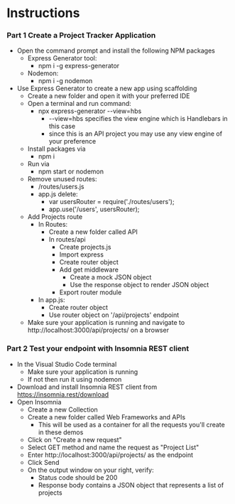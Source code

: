 # Instructions

### Part 1 Create a Project Tracker Application

- Open the command prompt and install the following NPM packages
    - Express Generator tool:
        - npm i -g express-generator
    - Nodemon:
        - npm i -g nodemon
- Use Express Generator to create a new app using scaffolding
    - Create a new folder and open it with your preferred IDE
    - Open a terminal and run command:
        - npx express-generator --view=hbs
            - --view=hbs specifies the view engine which is Handlebars in this case
            - since this is an API project you may use any view engine of your preference 
    - Install packages via 
        - npm i
    - Run via 
        - npm start or nodemon
    - Remove unused routes:
        - /routes/users.js
        - app.js delete:
            - var usersRouter = require('./routes/users');
            - app.use('/users', usersRouter);
    - Add Projects route
        - In Routes:
            - Create a new folder called API
            - In routes/api
                - Create projects.js
                - Import express
                - Create router object
                - Add get middleware 
                    - Create a mock JSON object
                    - Use the response object to render JSON object
                - Export router module
        - In app.js:
            - Create router object
            - Use router object on '/api/projects' endpoint
    - Make sure your application is running and navigate to http://localhost:3000/api/projects/ on a browser

### Part 2 Test your endpoint with Insomnia REST client

- In the Visual Studio Code terminal
    - Make sure your application is running
    - If not then run it using nodemon
- Download and install Insomnia REST client from https://insomnia.rest/download
- Open Insomnia
    - Create a new Collection
    - Create a new folder called Web Frameworks and APIs
        - This will be used as a container for all the requests you'll create in these demos
    - Click on "Create a new request"
    - Select GET method and name the request as "Project List"
    - Enter http://localhost:3000/api/projects/ as the endpoint
    - Click Send
    - On the output window on your right, verify:
        - Status code should be 200
        - Response body contains a JSON object that represents a list of projects

